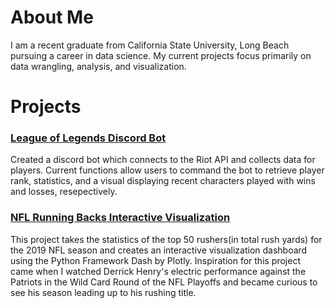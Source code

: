 # About Me

I am a recent graduate from California State University, Long Beach pursuing a career in data science. My current projects focus primarily on data wrangling, analysis, and visualization. 

# Projects

### [League of Legends Discord Bot](../projects/discord_bot.html)
Created a discord bot which connects to the Riot API and collects data for players. Current functions allow users to command the bot to retrieve player rank, statistics, and a visual displaying recent characters played with wins and losses, resepectively.

### [NFL Running Backs Interactive Visualization](../projects/nfl_running_backs.html)
This project takes the statistics of the top 50 rushers(in total rush yards) for the 2019 NFL season and creates an interactive visualization dashboard using the Python Framework Dash by Plotly. Inspiration for this project came when I watched Derrick Henry's electric performance against the Patriots in the Wild Card Round of the NFL Playoffs and became curious to see his season leading up to his rushing title.
